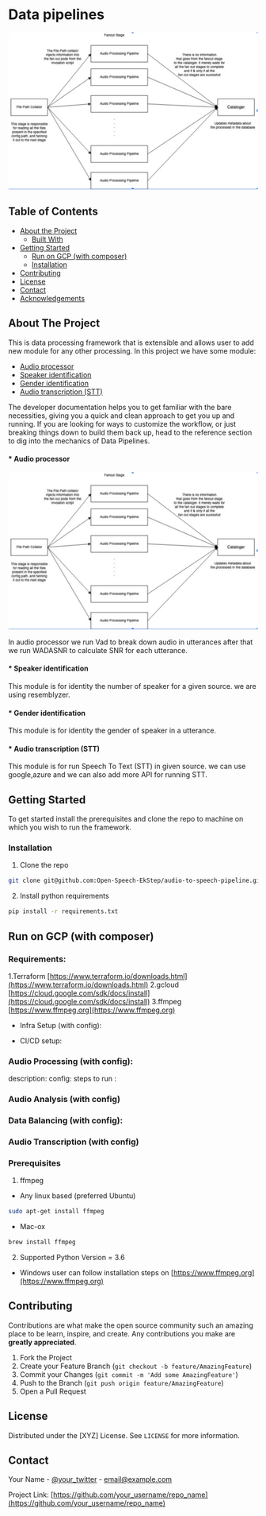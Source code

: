 # Data pipelines

![Screenshot](img/data_pipeline.png)
<!-- TABLE OF CONTENTS -->
## Table of Contents

* [About the Project](#about-the-project)
  * [Built With](#built-with)
* [Getting Started](#getting-started)
  * [Run on GCP (with composer)](#setup)
  * [Installation](#installation)
* [Contributing](#contributing)
* [License](#license)
* [Contact](#contact)
* [Acknowledgements](#acknowledgements)



<!-- ABOUT THE PROJECT -->
## About The Project

This is data processing framework that is extensible and allows user to add new module for any other processing. In this project we have some module:

 * [Audio processor](#audio-processor)
 * [Speaker identification](#speaker)
 * [Gender identification](#gender)
 * [Audio transcription (STT)](#STT)


The developer documentation helps you to get familiar with the bare necessities, giving you a quick and clean approach to get you up and running. If you are looking for ways to customize the workflow, or just breaking things down to build them back up, head to the reference section to dig into the mechanics of Data Pipelines.


#### * Audio processor
![Screenshot](img/data_pipeline.png)

In audio processor we run Vad to break down audio in utterances after that we run WADASNR to calculate SNR for each utterance. 
#### * Speaker identification
This module is for identity the number of speaker for a given source. we are using resemblyzer.

#### * Gender identification
This module is for identity the gender of speaker in a utterance.

#### * Audio transcription (STT)
This module is for run Speech To Text (STT) in given source. we can use google,azure and we can also add more API for running STT.

<!-- GETTING STARTED -->
## Getting Started

To get started install the prerequisites and clone the repo to machine on which you wish to run the framework.

### Installation

1. Clone the repo
```sh
git clone git@github.com:Open-Speech-EkStep/audio-to-speech-pipeline.git
```
2. Install python requirements
```sh
pip install -r requirements.txt
```

## Run on GCP (with composer)
  ### Requirements: 
   1.Terraform [https://www.terraform.io/downloads.html](https://www.terraform.io/downloads.html)
   2.gcloud [https://cloud.google.com/sdk/docs/install](https://cloud.google.com/sdk/docs/install)
   3.ffmpeg [https://www.ffmpeg.org](https://www.ffmpeg.org)

  * Infra Setup (with config):
    
  

  * CI/CD setup:
  
  ### Audio Processing (with config):
   description:
   config:
   steps to run : 

  ### Audio Analysis (with config)
 
  ### Data Balancing (with config):
   
  ### Audio Transcription (with config)
  
### Prerequisites
1. ffmpeg
* Any linux based (preferred Ubuntu)
```sh
sudo apt-get install ffmpeg
```
* Mac-ox
```sh
brew install ffmpeg
```
2. Supported Python Version = 3.6

* Windows user can follow installation steps on [https://www.ffmpeg.org](https://www.ffmpeg.org)


<!-- CONTRIBUTING -->
## Contributing

Contributions are what make the open source community such an amazing place to be learn, inspire, and create. Any contributions you make are **greatly appreciated**.

1. Fork the Project
2. Create your Feature Branch (`git checkout -b feature/AmazingFeature`)
3. Commit your Changes (`git commit -m 'Add some AmazingFeature'`)
4. Push to the Branch (`git push origin feature/AmazingFeature`)
5. Open a Pull Request



<!-- LICENSE -->
## License

Distributed under the [XYZ] License. See `LICENSE` for more information.



<!-- CONTACT -->
## Contact

Your Name - [@your_twitter](https://twitter.com/your_username) - email@example.com

Project Link: [https://github.com/your_username/repo_name](https://github.com/your_username/repo_name)



<!-- ACKNOWLEDGEMENTS -->
